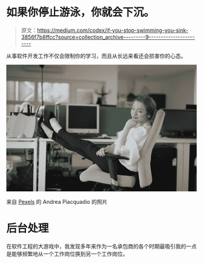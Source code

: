 # 如果你停止游泳，你就会下沉。

> 原文：<https://medium.com/codex/if-you-stop-swimming-you-sink-3856f7b8ffcc?source=collection_archive---------9----------------------->

从事软件开发工作不仅会限制你的学习，而且从长远来看还会损害你的心态。

![](img/5a461e0cae6e04b9089cd746017219fc.png)

来自 [Pexels](https://www.pexels.com/photo/smiling-elegant-female-employee-with-feet-on-table-3791533/?utm_content=attributionCopyText&utm_medium=referral&utm_source=pexels) 的 Andrea Piacquadio 的照片

# 后台处理

在软件工程的大游戏中，我发现多年来作为一名承包商的各个时期最吸引我的一点是能够频繁地从一个工作岗位换到另一个工作岗位。